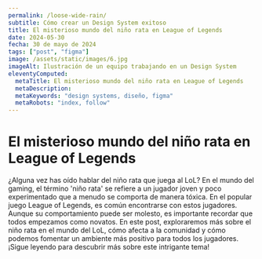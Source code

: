 ```yaml
---
permalink: /loose-wide-rain/
subtitle: Cómo crear un Design System exitoso
title: El misterioso mundo del niño rata en League of Legends
date: 2024-05-30
fecha: 30 de mayo de 2024
tags: ["post", "figma"]
image: /assets/static/images/6.jpg
imageAlt: Ilustración de un equipo trabajando en un Design System
eleventyComputed:
  metaTitle: El misterioso mundo del niño rata en League of Legends
  metaDescription: 
  metaKeywords: "design systems, diseño, figma"
  metaRobots: "index, follow"
---
```


# El misterioso mundo del niño rata en League of Legends

¿Alguna vez has oído hablar del niño rata que juega al LoL? En el mundo del gaming, el término 'niño rata' se refiere a un jugador joven y poco experimentado que a menudo se comporta de manera tóxica. En el popular juego League of Legends, es común encontrarse con estos jugadores. Aunque su comportamiento puede ser molesto, es importante recordar que todos empezamos como novatos. En este post, exploraremos más sobre el niño rata en el mundo del LoL, cómo afecta a la comunidad y cómo podemos fomentar un ambiente más positivo para todos los jugadores. ¡Sigue leyendo para descubrir más sobre este intrigante tema!